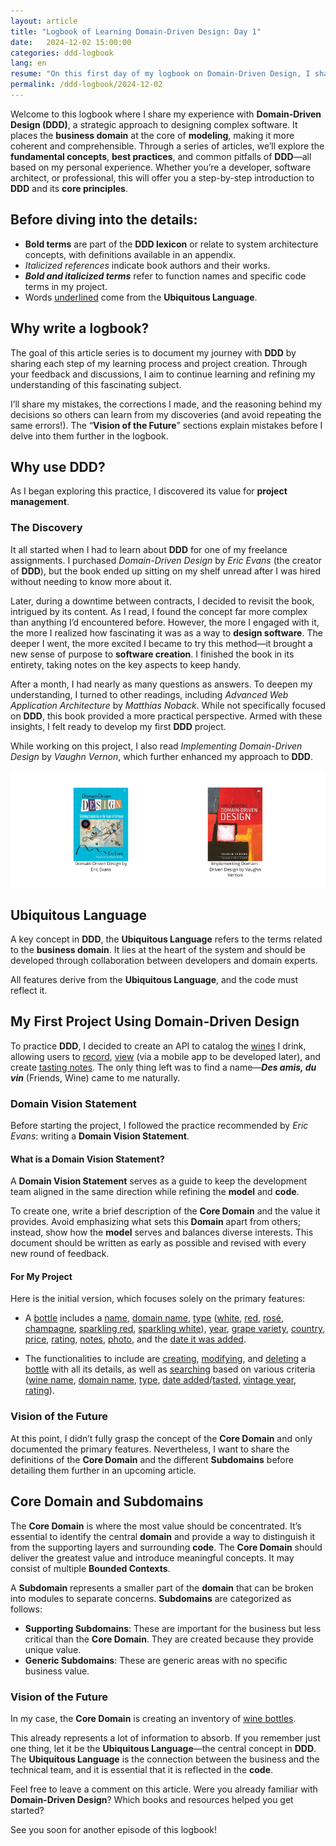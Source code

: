```yaml
---
layout: article
title: "Logbook of Learning Domain-Driven Design: Day 1"
date:   2024-12-02 15:00:00
categories: ddd-logbook
lang: en
resume: "On this first day of my logbook on Domain-Driven Design, I share my initial discoveries and learning journey of this domain-focused approach to designing complex software. Join me as we explore the fundamental concepts of DDD, its best practices, and lessons learned from my personal experiences."
permalink: /ddd-logbook/2024-12-02
---
```


Welcome to this logbook where I share my experience with **Domain-Driven Design (DDD)**, a strategic approach to designing complex software. It places the **business domain** at the core of **modeling**, making it more coherent and comprehensible. Through a series of articles, we’ll explore the **fundamental concepts**, **best practices**, and common pitfalls of **DDD**—all based on my personal experience. Whether you’re a developer, software architect, or professional, this will offer you a step-by-step introduction to **DDD** and its **core principles**.

## Before diving into the details:

- **Bold terms** are part of the **DDD lexicon** or relate to system architecture concepts, with definitions available in an appendix.
- *Italicized references* indicate book authors and their works.
- ***Bold and italicized terms*** refer to function names and specific code terms in my project.
- Words <u>underlined</u> come from the **Ubiquitous Language**.

## Why write a logbook?

The goal of this article series is to document my journey with **DDD** by sharing each step of my learning process and project creation. Through your feedback and discussions, I aim to continue learning and refining my understanding of this fascinating subject.

I’ll share my mistakes, the corrections I made, and the reasoning behind my decisions so others can learn from my discoveries (and avoid repeating the same errors!). The “**Vision of the Future**” sections explain mistakes before I delve into them further in the logbook.

## Why use **DDD**?

As I began exploring this practice, I discovered its value for **project management**.

### The Discovery

It all started when I had to learn about **DDD** for one of my freelance assignments. I purchased *Domain-Driven Design* by *Eric Evans* (the creator of **DDD**), but the book ended up sitting on my shelf unread after I was hired without needing to know more about it.

Later, during a downtime between contracts, I decided to revisit the book, intrigued by its content. As I read, I found the concept far more complex than anything I’d encountered before. However, the more I engaged with it, the more I realized how fascinating it was as a way to **design software**. The deeper I went, the more excited I became to try this method—it brought a new sense of purpose to **software creation**. I finished the book in its entirety, taking notes on the key aspects to keep handy.

After a month, I had nearly as many questions as answers. To deepen my understanding, I turned to other readings, including *Advanced Web Application Architecture* by *Matthias Noback*. While not specifically focused on **DDD**, this book provided a more practical perspective. Armed with these insights, I felt ready to develop my first **DDD** project.

While working on this project, I also read *Implementing Domain-Driven Design* by *Vaughn Vernon*, which further enhanced my approach to **DDD**.

![Books](/assets/images/2024-12-02/en.png)

## Ubiquitous Language

A key concept in **DDD**, the **Ubiquitous Language** refers to the terms related to the **business domain**. It lies at the heart of the system and should be developed through collaboration between developers and domain experts.

All features derive from the **Ubiquitous Language**, and the code must reflect it.

## My First Project Using Domain-Driven Design

To practice **DDD**, I decided to create an API to catalog the <u>wines</u> I drink, allowing users to <u>record</u>, <u>view</u> (via a mobile app to be developed later), and create <u>tasting notes</u>. The only thing left was to find a name—***Des amis, du vin*** (Friends, Wine) came to me naturally.

### Domain Vision Statement

Before starting the project, I followed the practice recommended by *Eric Evans*: writing a **Domain Vision Statement**.

#### What is a **Domain Vision Statement**?

A **Domain Vision Statement** serves as a guide to keep the development team aligned in the same direction while refining the **model** and **code**.

To create one, write a brief description of the **Core Domain** and the value it provides. Avoid emphasizing what sets this **Domain** apart from others; instead, show how the **model** serves and balances diverse interests. This document should be written as early as possible and revised with every new round of feedback.

#### For My Project

Here is the initial version, which focuses solely on the primary features:

- A <u>bottle</u> includes a <u>name</u>, <u>domain name</u>, <u>type</u> (<u>white</u>, <u>red</u>, <u>rosé</u>, <u>champagne</u>, <u>sparkling red</u>, <u>sparkling white</u>), <u>year</u>, <u>grape variety</u>, <u>country</u>, <u>price</u>, <u>rating</u>, <u>notes</u>, <u>photo</u>, and the <u>date it was added</u>.

- The functionalities to include are <u>creating</u>, <u>modifying</u>, and <u>deleting</u> a <u>bottle</u> with all its details, as well as <u>searching</u> based on various criteria (<u>wine name</u>, <u>domain name</u>, <u>type</u>, <u>date added</u>/<u>tasted</u>, <u>vintage year</u>, <u>rating</u>).

### Vision of the Future

At this point, I didn’t fully grasp the concept of the **Core Domain** and only documented the primary features. Nevertheless, I want to share the definitions of the **Core Domain** and the different **Subdomains** before detailing them further in an upcoming article.

## Core Domain and Subdomains

The **Core Domain** is where the most value should be concentrated. It’s essential to identify the central **domain** and provide a way to distinguish it from the supporting layers and surrounding **code**. The **Core Domain** should deliver the greatest value and introduce meaningful concepts. It may consist of multiple **Bounded Contexts**.

A **Subdomain** represents a smaller part of the **domain** that can be broken into modules to separate concerns. **Subdomains** are categorized as follows:

- **Supporting Subdomains**: These are important for the business but less critical than the **Core Domain**. They are created because they provide unique value.
- **Generic Subdomains**: These are generic areas with no specific business value.

### Vision of the Future

In my case, the **Core Domain** is creating an inventory of <u>wine bottles</u>.

This already represents a lot of information to absorb. If you remember just one thing, let it be the **Ubiquitous Language**—the central concept in **DDD**. The **Ubiquitous Language** is the connection between the business and the technical team, and it is essential that it is reflected in the **code**.

Feel free to leave a comment on this article. Were you already familiar with **Domain-Driven Design**? Which books and resources helped you get started?

See you soon for another episode of this logbook!
